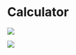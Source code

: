 ﻿# Calculator
![](http://img.youtube.com/vi/kTNfi5z6Uvk/0.jpg)

[![](http://img.youtube.com/vi/kTNfi5z6Uvk/0.jpg)](http://www.youtube.com/watch?v=kTNfi5z6Uvk "1. Swiss Meetup 2021 in January")
